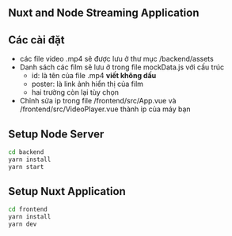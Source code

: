 ## Nuxt and Node Streaming Application

## Các cài đặt
* các file video .mp4 sẽ được lưu ở thư mục /backend/assets
* Danh sách các film sẽ lưu ở trong file mockData.js với cấu trúc
    * id: là tên của file .mp4 **viết không dấu**
    * poster: là link ảnh hiển thị của film
    * hai trường còn lại tùy chọn
* Chỉnh sửa ip trong file /frontend/src/App.vue và /frontend/src/VideoPlayer.vue thành ip của máy bạn
## Setup Node Server
``` bash
cd backend
yarn install
yarn start
```

## Setup Nuxt Application
``` bash
cd frontend
yarn install
yarn dev
```
